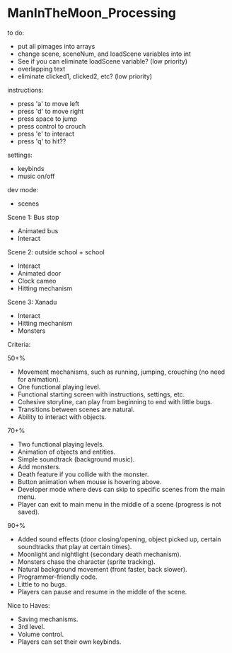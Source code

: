 # ManInTheMoon_Processing

to do:
  - put all pimages into arrays
  - change scene, sceneNum, and loadScene variables into int
  - See if you can eliminate loadScene variable? (low priority)
  - overlapping text
  - eliminate clicked1, clicked2, etc? (low priority)

instructions:
  - press 'a' to move left
  - press 'd' to move right
  - press space to jump
  - press control to crouch
  - press 'e' to interact
  - press 'q' to hit??

settings:
  - keybinds
  - music on/off

dev mode:
  - scenes

Scene 1: Bus stop
  - Animated bus 
  - Interact

Scene 2: outside school + school
  - Interact
  - Animated door
  - Clock cameo
  - Hitting mechanism

Scene 3: Xanadu
  - Interact
  - Hitting mechanism
  - Monsters


Criteria:

50+%
  - Movement mechanisms, such as running, jumping, crouching (no need for animation).
  - One functional playing level.
  - Functional starting screen with instructions, settings, etc.
  - Cohesive storyline, can play from beginning to end with little bugs.
  - Transitions between scenes are natural.
  - Ability to interact with objects.

70+%
  - Two functional playing levels.
  - Animation of objects and entities.
  - Simple soundtrack (background music).
  - Add monsters.
  - Death feature if you collide with the monster.
  - Button animation when mouse is hovering above.
  - Developer mode where devs can skip to specific scenes from the main menu.
  - Player can exit to main menu in the middle of a scene (progress is not saved).

90+% 
  - Added sound effects (door closing/opening, object picked up, certain soundtracks that play at certain times).
  - Moonlight and nightlight (secondary death mechanism).
  - Monsters chase the character (sprite tracking).
  - Natural background movement (front faster, back slower).
  - Programmer-friendly code.
  - Little to no bugs.
  - Players can pause and resume in the middle of the scene.

Nice to Haves:
  - Saving mechanisms.
  - 3rd level.
  - Volume control.
  - Players can set their own keybinds.
